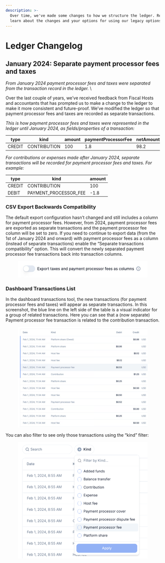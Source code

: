 ```yaml
---
description: >-
  Over time, we've made some changes to how we structure the ledger. Read on to
  learn about the changes and your options for using our legacy options.
---
```


# Ledger Changelog

## January 2024: Separate payment processor fees and taxes&#x20;

_From January 2024 payment processor fees and taxes were separated from the transaction record in the ledger._ \


Over the last couple of years, we’ve received feedback from Fiscal Hosts and accountants that has prompted us to make a change to the ledger to make it more consistent and future-proof. We’ve modified the ledger so that payment processor fees and taxes are recorded as separate transactions.&#x20;

_This is how payment processor fees and taxes were represented in the ledger until January 2024, as fields/properties of a transaction:_

<table><thead><tr><th>type</th><th>kind</th><th>amount</th><th width="182">paymentProcessorFee</th><th>netAmount</th></tr></thead><tbody><tr><td>CREDIT</td><td>CONTRIBUTION</td><td>100</td><td>1.8</td><td>98.2</td></tr></tbody></table>



_For contributions or expenses made after January 2024, separate transactions will be recorded for payment processor fees and taxes. For example:_

| type   | kind                    | amount |
| ------ | ----------------------- | ------ |
| CREDIT | CONTRIBUTION            | 100    |
| DEBIT  | PAYMENT\_PROCESSOR\_FEE | -1.8   |

### CSV Export Backwards Compatibility

The default export configuration hasn’t changed and still includes a column for payment processor fees. However, from 2024, payment processor fees are exported as separate transactions and the payment processor fee column will be set to zero. If you need to continue to export data (from the 1st of January 2024 and onward) with payment processor fees as a column (instead of separate transactions) enable the “Separate transactions compatibility” option. This will convert the newly separated payment processor fee transactions back into transaction columns.

<figure><img src="../../.gitbook/assets/image (52).png" alt="A screenshot of a toggle setting with the text &#x22;Export taxes and payment processor fees as columns.&#x22;"><figcaption></figcaption></figure>

### Dashboard Transactions List

In the dashboard transactions tool, the new transactions (for payment processor fees and taxes) will appear as separate transactions. In this screenshot, the blue line on the left side of the table is a visual indicator for a group of related transactions. Here you can see that a (now separate) Payment processor fee transaction is related to the contribution transaction.

<figure><img src="../../.gitbook/assets/image (53).png" alt="A screenshot of some transactions in the Dashboard Transaction list. On the left, there is a blue line that indicates that these transactions belong to the same transaction group."><figcaption></figcaption></figure>

You can also filter to see only those transactions using the “kind” filter:

<figure><img src="../../.gitbook/assets/image (54).png" alt="A screenshot of the Transaction List&#x27;s filter option. It has been set to filter by Kind, and there is a list of different Kinds that can be chosen from, including &#x22;Added funds,&#x22; Balance transfer,&#x22; and &#x22;Contribution.&#x22;"><figcaption></figcaption></figure>
